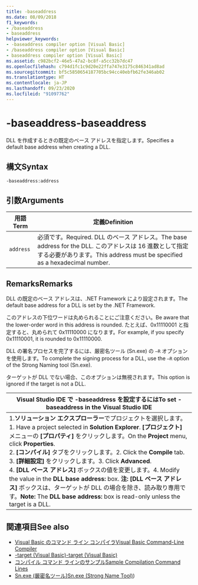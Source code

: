 ```yaml
---
title: -baseaddress
ms.date: 08/09/2018
f1_keywords:
- /baseaddress
- baseaddress
helpviewer_keywords:
- -baseaddress compiler option [Visual Basic]
- /baseaddress compiler option [Visual Basic]
- baseaddress compiler option [Visual Basic]
ms.assetid: c982bcf2-46e5-47a2-bc8f-a5cc32b7dc47
ms.openlocfilehash: c794d1fc1c9d20e22ffa747e3175c846341ad8ad
ms.sourcegitcommit: bf5c5850654187705bc94cc40ebfb62fe346ab02
ms.translationtype: HT
ms.contentlocale: ja-JP
ms.lasthandoff: 09/23/2020
ms.locfileid: "91097762"
---
```

# <a name="-baseaddress"></a><span data-ttu-id="1edd9-102">-baseaddress</span><span class="sxs-lookup"><span data-stu-id="1edd9-102">-baseaddress</span></span>

<span data-ttu-id="1edd9-103">DLL を作成するときの既定のベース アドレスを指定します。</span><span class="sxs-lookup"><span data-stu-id="1edd9-103">Specifies a default base address when creating a DLL.</span></span>  
  
## <a name="syntax"></a><span data-ttu-id="1edd9-104">構文</span><span class="sxs-lookup"><span data-stu-id="1edd9-104">Syntax</span></span>  
  
```console  
-baseaddress:address  
```  
  
## <a name="arguments"></a><span data-ttu-id="1edd9-105">引数</span><span class="sxs-lookup"><span data-stu-id="1edd9-105">Arguments</span></span>  
  
|<span data-ttu-id="1edd9-106">用語</span><span class="sxs-lookup"><span data-stu-id="1edd9-106">Term</span></span>|<span data-ttu-id="1edd9-107">定義</span><span class="sxs-lookup"><span data-stu-id="1edd9-107">Definition</span></span>|  
|---|---|  
|`address`|<span data-ttu-id="1edd9-108">必須です。</span><span class="sxs-lookup"><span data-stu-id="1edd9-108">Required.</span></span> <span data-ttu-id="1edd9-109">DLL のベース アドレス。</span><span class="sxs-lookup"><span data-stu-id="1edd9-109">The base address for the DLL.</span></span> <span data-ttu-id="1edd9-110">このアドレスは 16 進数として指定する必要があります。</span><span class="sxs-lookup"><span data-stu-id="1edd9-110">This address must be specified as a hexadecimal number.</span></span>|  
  
## <a name="remarks"></a><span data-ttu-id="1edd9-111">Remarks</span><span class="sxs-lookup"><span data-stu-id="1edd9-111">Remarks</span></span>  

 <span data-ttu-id="1edd9-112">DLL の既定のベース アドレスは、.NET Framework により設定されます。</span><span class="sxs-lookup"><span data-stu-id="1edd9-112">The default base address for a DLL is set by the .NET Framework.</span></span>  
  
 <span data-ttu-id="1edd9-113">このアドレスの下位ワードは丸められることにご注意ください。</span><span class="sxs-lookup"><span data-stu-id="1edd9-113">Be aware that the lower-order word in this address is rounded.</span></span> <span data-ttu-id="1edd9-114">たとえば、0x11110001 と指定すると、丸められて 0x11110000 になります。</span><span class="sxs-lookup"><span data-stu-id="1edd9-114">For example, if you specify 0x11110001, it is rounded to 0x11110000.</span></span>  
  
 <span data-ttu-id="1edd9-115">DLL の署名プロセスを完了するには、厳密名ツール (Sn.exe) の `–R` オプションを使用します。</span><span class="sxs-lookup"><span data-stu-id="1edd9-115">To complete the signing process for a DLL, use the `–R` option of the Strong Naming tool (Sn.exe).</span></span>  
  
 <span data-ttu-id="1edd9-116">ターゲットが DLL でない場合、このオプションは無視されます。</span><span class="sxs-lookup"><span data-stu-id="1edd9-116">This option is ignored if the target is not a DLL.</span></span>  
  
|<span data-ttu-id="1edd9-117">Visual Studio IDE で -baseaddress を設定するには</span><span class="sxs-lookup"><span data-stu-id="1edd9-117">To set -baseaddress in the Visual Studio IDE</span></span>|  
|---|  
|<span data-ttu-id="1edd9-118">1.**ソリューション エクスプローラー**でプロジェクトを選択します。</span><span class="sxs-lookup"><span data-stu-id="1edd9-118">1.  Have a project selected in **Solution Explorer**.</span></span> <span data-ttu-id="1edd9-119">**[プロジェクト]** メニューの **[プロパティ]** をクリックします。</span><span class="sxs-lookup"><span data-stu-id="1edd9-119">On the **Project** menu, click **Properties**.</span></span> <br /><span data-ttu-id="1edd9-120">2. **[コンパイル]** タブをクリックします。</span><span class="sxs-lookup"><span data-stu-id="1edd9-120">2.  Click the **Compile** tab.</span></span><br /><span data-ttu-id="1edd9-121">3. **[詳細設定]** をクリックします。</span><span class="sxs-lookup"><span data-stu-id="1edd9-121">3.  Click **Advanced**.</span></span><br /><span data-ttu-id="1edd9-122">4. **[DLL ベース アドレス]** ボックスの値を変更します。</span><span class="sxs-lookup"><span data-stu-id="1edd9-122">4.  Modify the value in the **DLL base address:** box.</span></span> <span data-ttu-id="1edd9-123">**注:**    **[DLL ベース アドレス]** ボックスは、ターゲットが DLL の場合を除き、読み取り専用です。</span><span class="sxs-lookup"><span data-stu-id="1edd9-123">**Note:**      The **DLL base address:** box is read-only unless the target is a DLL.</span></span>|  
  
## <a name="see-also"></a><span data-ttu-id="1edd9-124">関連項目</span><span class="sxs-lookup"><span data-stu-id="1edd9-124">See also</span></span>

- [<span data-ttu-id="1edd9-125">Visual Basic のコマンド ライン コンパイラ</span><span class="sxs-lookup"><span data-stu-id="1edd9-125">Visual Basic Command-Line Compiler</span></span>](index.md)
- [<span data-ttu-id="1edd9-126">-target (Visual Basic)</span><span class="sxs-lookup"><span data-stu-id="1edd9-126">-target (Visual Basic)</span></span>](target.md)
- [<span data-ttu-id="1edd9-127">コンパイル コマンド ラインのサンプル</span><span class="sxs-lookup"><span data-stu-id="1edd9-127">Sample Compilation Command Lines</span></span>](sample-compilation-command-lines.md)
- <span data-ttu-id="1edd9-128">[Sn.exe (厳密名ツール)](../../../framework/tools/sn-exe-strong-name-tool.md)</span><span class="sxs-lookup"><span data-stu-id="1edd9-128">[Sn.exe (Strong Name Tool)](../../../framework/tools/sn-exe-strong-name-tool.md))</span></span>

